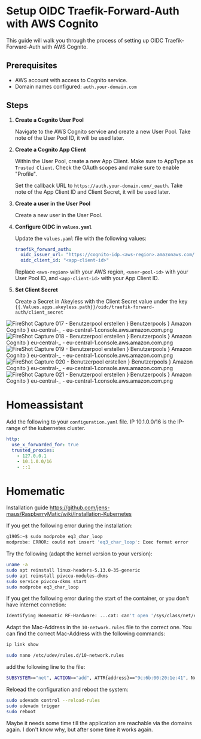 # Setup OIDC Traefik-Forward-Auth with AWS Cognito

This guide will walk you through the process of setting up OIDC Traefik-Forward-Auth with AWS Cognito.

## Prerequisites

- AWS account with access to Cognito service.
- Domain names configured: `auth.your-domain.com`


## Steps

1. **Create a Cognito User Pool**

   Navigate to the AWS Cognito service and create a new User Pool. Take note of the User Pool ID, it will be used later.

2. **Create a Cognito App Client**

   Within the User Pool, create a new App Client. Make sure to AppType as  `Trusted Client`.
   Check the OAuth scopes and make sure to enable "Profile".

   Set the callback URL to `https://auth.your-domain.com/_oauth`. Take note of the App Client ID and Client Secret, it will be used later.

3. **Create a user in the User Pool**

   Create a new user in the User Pool.

4. **Configure OIDC in `values.yaml`**

   Update the `values.yaml` file with the following values:

   ```yaml
   traefik_forward_auth:
     oidc_issuer_url: "https://cognito-idp.<aws-region>.amazonaws.com/<user-pool-id>/.well-known/jwks.json"
     oidc_client_id: "<app-client-id>"
   ```

   Replace `<aws-region>` with your AWS region, `<user-pool-id>` with your User Pool ID, and `<app-client-id>` with your App Client ID.


5. **Set Client Secret**

   Create a Secret in Akeyless with the Client Secret value under the key `{{.Values.apps.akeyless.path}}/oidc/traefik-forward-auth/client_secret`

![FireShot Capture 017 - Benutzerpool erstellen } Benutzerpools } Amazon Cognito } eu-central-_ - eu-central-1.console.aws.amazon.com.png](img%2FFireShot%20Capture%20017%20-%20Benutzerpool%20erstellen%20%7D%20Benutzerpools%20%7D%20Amazon%20Cognito%20%7D%20eu-central-_%20-%20eu-central-1.console.aws.amazon.com.png)
![FireShot Capture 018 - Benutzerpool erstellen } Benutzerpools } Amazon Cognito } eu-central-_ - eu-central-1.console.aws.amazon.com.png](img%2FFireShot%20Capture%20018%20-%20Benutzerpool%20erstellen%20%7D%20Benutzerpools%20%7D%20Amazon%20Cognito%20%7D%20eu-central-_%20-%20eu-central-1.console.aws.amazon.com.png)
![FireShot Capture 019 - Benutzerpool erstellen } Benutzerpools } Amazon Cognito } eu-central-_ - eu-central-1.console.aws.amazon.com.png](img%2FFireShot%20Capture%20019%20-%20Benutzerpool%20erstellen%20%7D%20Benutzerpools%20%7D%20Amazon%20Cognito%20%7D%20eu-central-_%20-%20eu-central-1.console.aws.amazon.com.png)
![FireShot Capture 020 - Benutzerpool erstellen } Benutzerpools } Amazon Cognito } eu-central-_ - eu-central-1.console.aws.amazon.com.png](img%2FFireShot%20Capture%20020%20-%20Benutzerpool%20erstellen%20%7D%20Benutzerpools%20%7D%20Amazon%20Cognito%20%7D%20eu-central-_%20-%20eu-central-1.console.aws.amazon.com.png)
![FireShot Capture 021 - Benutzerpool erstellen } Benutzerpools } Amazon Cognito } eu-central-_ - eu-central-1.console.aws.amazon.com.png](img%2FFireShot%20Capture%20021%20-%20Benutzerpool%20erstellen%20%7D%20Benutzerpools%20%7D%20Amazon%20Cognito%20%7D%20eu-central-_%20-%20eu-central-1.console.aws.amazon.com.png)

# Homeassistant
Add the following to your `configuration.yaml` file. IP 10.1.0.0/16 is the IP-range of the kubernetes cluster.
```yaml
http:
  use_x_forwarded_for: true
  trusted_proxies:
    - 127.0.0.1
    - 10.1.0.0/16
    - ::1
```

# Homematic
Installation guide
https://github.com/jens-maus/RaspberryMatic/wiki/Installation-Kubernetes

If you get the following error during the installation:
```bash
g1905:~$ sudo modprobe eq3_char_loop
modprobe: ERROR: could not insert 'eq3_char_loop': Exec format error
```

Try the following (adapt the kernel version to your version):

```bash
uname -a
sudo apt reinstall linux-headers-5.13.0-35-generic
sudo apt reinstall pivccu-modules-dkms
sudo service pivccu-dkms start
sudo modprobe eq3_char_loop
```

If you get the following error during the start of the container, or you don't have internet connetion:
```bash
Identifying Homematic RF-Hardware: ...cat: can't open '/sys/class/net/eth0/address': No such file or directory
```

Adapt the Mac-Address in the `10-network.rules` file to the correct one. You can find the correct Mac-Address with the following commands:
```bash
ip link show
```

```bash
sudo nano /etc/udev/rules.d/10-network.rules
```

add the following line to the file:
```bash
SUBSYSTEM=="net", ACTION=="add", ATTR{address}=="9c:6b:00:20:1e:41", NAME="eth0"
```

Reloead the configuration and reboot the system:
```bash
sudo udevadm control --reload-rules
sudo udevadm trigger
sudo reboot
```

Maybe it needs some time till the application are reachable via the domains again.
I don't know why, but after some time it works again.